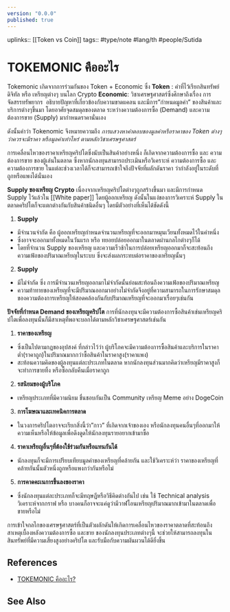 ```yaml
---
version: "0.0.0"
published: true
---
```

uplinks:: [[Token vs Coin]]
tags:: #type/note #lang/th #people/Sutida

# TOKEMONIC คืออะไร
Tokemonic เกิดจากการร่วมกันของ Token + Economic ซึ่ง
**Token**  : คำที่ไว้เรียกสินทรัพย์ดิจิทัล หรือ เหรียญต่างๆ บนโลก Crypto
**Economic**:  วิชาเศรษฐศาสตร์ซึ่งศึกษาถึงเรื่อง การจัดสรรทรัพยากร  อธิบายปัญหาที่เกี่ยวข้องกับความขาดแคลน และมีการ”กำหนดมูลค่า” ของสินค้าและบริการต่างๆขึ้นมา โดยอาศัยจุดสมดุลของตลาด ระหว่างความต้องการซื้อ (Demand) และความต้องการขาย (Supply) มากำหนดราคานั่นเอง

ดังนั้นคำว่า Tokenomic จึงหมายความถึง *การแสวงหาคำตอบของมูลค่าหรือราคาของ Token ต่างๆว่าควรจะมีราคา หรือมูลค่าเท่าไหร่ ตามหลักวิชาเศรษฐศาสตร์*

การเคลื่อนไหวของราคาเหรียญคริปโตซึ่งนับเป็นสินค้าอย่างหนึ่ง ก็เกิดจากความต้องการซื้อ และ ความต้องการขาย ของผู้เล่นในตลาด ซึ่งหากนักลงทุนสามารถประเมินหรือวิเคราะห์ ความต้องการซื้อ และ ความต้องการขาย ในแต่ละช่วงเวลาได้ก็จะสามารถเข้าใจถึงปัจจัยที่ผลักดันราคา ว่ากำลังอยู่ในระดับที่ถูกหรือแพงได้นั่นเอง

**Supply ของเหรียญ Crypto**
เนื่องจากเหรียญคริปโตต่างๆถูกสร้างขึ้นมา และมีการกำหนด Supply ไว้แล้วใน [[White paper]] โดยผู้ออกเหรียญ 
ดังนั้นในแง่ของการวิเคราะห์ Supply ในตลาดคริปโตก็จะแตกต่างกันกับสินค้าชนิดอื่นๆ โดยมีตัวอย่างที่เห็นได้ชัดดังนี้

1. **Supply**
- มีจำนวนจำกัด คือ ผู้ออกเหรียญกำหนดจำนวนเหรียญที่จะออกมาหมุนเวียนทั้งหมดไว้ในค่าหนึ่ง 
- ซึ่งอาจจะออกมาทั้งหมดในวันแรก หรือ ทยอยปล่อยออกมาในตลาดผ่านกลไกต่างๆก็ได้ 
- โดยที่จำนวน Supply ของเหรียญ และความเร็วช้าในการปล่อยเหรียญออกมาก็จะสะท้อนถึงความเฟ้อของปริมาณเหรียญในระบบ ซึ่งจะส่งผลกระทบต่อราคาของเหรียญนั้นๆ

2. **Supply**
-  มีไม่จำกัด ซึ่ง การมีจำนวนเหรียญออกมาไม่จำกัดนั้นย่อมสะท้อนถึงความเฟ้อของปริมาณเหรียญ 
- ความท้าทายของเหรียญที่จะมีปริมาณออกมาอย่างไม่จำกัดจึงอยู่ที่ความสามารถในการรักษาสมดุลของความต้องการเหรียญให้สอดคล้องกันกับปริมาณเหรียญที่จะออกมาเรื่อยๆเช่นกัน

**ปัจจัยที่กำหนด Demand ของเหรียญคริปโต**
การที่นักลงทุนจะมีความต้องการซื้อสินค้าเช่นเหรียญคริปโตเพื่อลงทุนนั้นก็มีสาเหตุที่พอจะบอกได้ตามหลักวิชาเศรษฐศาสตร์เช่นกัน
1. **ราคาของเหรียญ** 
- ซึ่งเป็นไปตามกฎของอุปสงค์ ที่กล่าวไว้ว่า ผู้บริโภคจะมีความต้องการซื้อสินค้าและบริการในราคาต่ำ(ราคาถูก)ในปริมาณมากกว่าซื้อสินค้าในราคาสูง(ราคาแพง) 
- สะท้อนความคิดของผู้ลงทุนแต่ละประเภทในตลาด หากนักลงทุนส่วนมากคิดว่าเหรียญมีราคาสูงก็จะทำการขายทิ้ง หรือซื้อกลับคืนเมื่อราคาถูก
2. **รสนิยมของผู้บริโภค** 
- เหรียญประเภทที่มีความนิยม ชื่นชอบกันเป็น Community เหรียญ Meme อย่าง DogeCoin
3. **การโฆษณาและเทคนิคการตลาด**
- ในวงการคริปโตอาจจะเรียกสิ่งนี้ว่า”กาว” ที่เกิดจากเจ้าของเอง หรือนักลงทุนคนอื่นๆที่ออกมาให้ความเห็นหรือให้ข้อมูลเพื่อดึงดูดให้นักลงทุนรายอยากเข้ามาซื้อ
4. **ราคาเหรียญอื่นๆที่ต้องใช้ร่วมกันหรือแทนกันได้** 
- นักลงทุนก็จะมีการเปรียบเทียบมูลค่าของเหรียญที่คล้ายกัน และใช้วิเคราะห์ว่า ราคาของเหรียญที่คล้ายกันนั้นตัวหนึ่งถูกหรือแพงกว่ากันหรือไม่
5. **การคาดคะเนการขึ้นลงของราคา**
- ซึ่งนักลงทุนแต่ละประเภทก็จะมีทฤษฎีหรือวิธีคิดต่างกันไป เช่น ใช้ Technical analysis วิเคราะห์จากกราฟ หรือ บางคนก็อาจจะแค่ดูว่ามีวาฬโอนเหรียญปริมาณมากเข้ามาในตลาดเพื่อขายหรือไม่

การเข้าใจกลไกของเศรษฐศาสตร์ที่เป็นตัวผลักดันให้เกิดการเคลื่อนไหวของราคาตลาดที่สะท้อนถึงสาเหตุเบื้องหลังความต้องการซื้อ และขาย ของนักลงทุนประเภทต่างๆนี้ จะช่วยให้สามารถลงทุนในสินทรัพย์ที่มีความเสี่ยงสูงอย่างคริปโต และรับมือกับความผันผวนได้ดียิ่งขึ้น

## References
- [TOKEMONIC คืออะไร?](https://csisociety.com/tokemonic/)

## See Also
